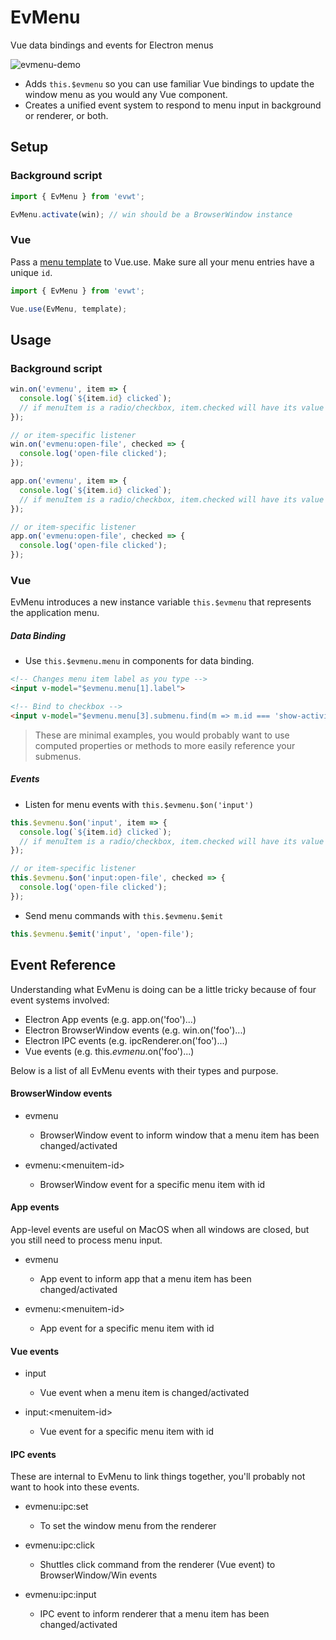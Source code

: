 # EvMenu

Vue data bindings and events for Electron menus

![evmenu-demo](https://user-images.githubusercontent.com/611996/89112631-2654df00-d42b-11ea-8f7a-eec2c9ab4e83.gif)

- Adds `this.$evmenu` so you can use familiar Vue bindings to update the window menu as you would any Vue component.
- Creates a unified event system to respond to menu input in background or renderer, or both.

## Setup

### Background script

```js
import { EvMenu } from 'evwt';

EvMenu.activate(win); // win should be a BrowserWindow instance
```

### Vue

Pass a [menu template](https://www.electronjs.org/docs/api/menu#main-process) to Vue.use. Make sure all your menu entries have a unique `id`.

```js
import { EvMenu } from 'evwt';

Vue.use(EvMenu, template);
```

## Usage

### Background script

```js
win.on('evmenu', item => {
  console.log(`${item.id} clicked`);
  // if menuItem is a radio/checkbox, item.checked will have its value
});

// or item-specific listener
win.on('evmenu:open-file', checked => {
  console.log('open-file clicked');
});
```

```js
app.on('evmenu', item => {
  console.log(`${item.id} clicked`);
  // if menuItem is a radio/checkbox, item.checked will have its value
});

// or item-specific listener
app.on('evmenu:open-file', checked => {
  console.log('open-file clicked');
});
```

### Vue

EvMenu introduces a new instance variable `this.$evmenu` that represents the application menu.

##### Data Binding

* Use `this.$evmenu.menu` in components for data binding.

```html
<!-- Changes menu item label as you type -->
<input v-model="$evmenu.menu[1].label">

<!-- Bind to checkbox -->
<input v-model="$evmenu.menu[3].submenu.find(m => m.id === 'show-activity-bar').checked" type="checkbox">
```

> These are minimal examples, you would probably want to use computed properties or methods to more easily reference your submenus.

##### Events

* Listen for menu events with `this.$evmenu.$on('input')`

```js
this.$evmenu.$on('input', item => {
  console.log(`${item.id} clicked`);
  // if menuItem is a radio/checkbox, item.checked will have its value
});

// or item-specific listener
this.$evmenu.$on('input:open-file', checked => {
  console.log('open-file clicked');
});
```

* Send menu commands with `this.$evmenu.$emit`

```js
this.$evmenu.$emit('input', 'open-file');
```

## Event Reference

Understanding what EvMenu is doing can be a little tricky because of four event systems involved:
- Electron App events (e.g. app.on('foo')...)
- Electron BrowserWindow events (e.g. win.on('foo')...)
- Electron IPC events (e.g. ipcRenderer.on('foo')...)
- Vue events (e.g. this.$evmenu.$on('foo')...)

Below is a list of all EvMenu events with their types and purpose.

#### BrowserWindow events

* evmenu
  - BrowserWindow event to inform window that a menu item has been changed/activated

* evmenu:\<menuitem-id\>
  - BrowserWindow event for a specific menu item with id

#### App events

App-level events are useful on MacOS when all windows are closed, but you still need to process menu input.

* evmenu
  - App event to inform app that a menu item has been changed/activated

* evmenu:\<menuitem-id\>
  - App event for a specific menu item with id

#### Vue events

* input
  - Vue event when a menu item is changed/activated

* input:\<menuitem-id\>
  - Vue event for a specific menu item with id

#### IPC events

These are internal to EvMenu to link things together, you'll probably not want to hook into these events.

* evmenu:ipc:set
  - To set the window menu from the renderer

* evmenu:ipc:click
  - Shuttles click command from the renderer (Vue event) to BrowserWindow/Win events

* evmenu:ipc:input
  - IPC event to inform renderer that a menu item has been changed/activated
